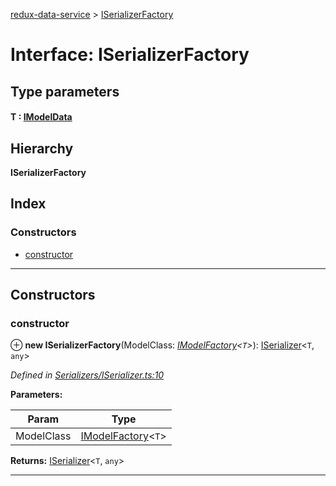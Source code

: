 [redux-data-service](../README.md) > [ISerializerFactory](../interfaces/iserializerfactory.md)

# Interface: ISerializerFactory

## Type parameters
#### T :  [IModelData](imodeldata.md)
## Hierarchy

**ISerializerFactory**

## Index

### Constructors

* [constructor](iserializerfactory.md#constructor)

---

## Constructors

<a id="constructor"></a>

###  constructor

⊕ **new ISerializerFactory**(ModelClass: *[IModelFactory](imodelfactory.md)<`T`>*): [ISerializer](iserializer.md)<`T`, `any`>

*Defined in [Serializers/ISerializer.ts:10](https://github.com/Rediker-Software/redux-data-service/blob/9bffbe1/src/Serializers/ISerializer.ts#L10)*

**Parameters:**

| Param | Type |
| ------ | ------ |
| ModelClass | [IModelFactory](imodelfactory.md)<`T`> |

**Returns:** [ISerializer](iserializer.md)<`T`, `any`>

___

